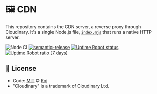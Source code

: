 # 🖼 CDN

This repository contains the CDN server, a reverse proxy through Cloudinary. It's a single Node.js file, [`index.mjs`](./index.mjs) that runs a native HTTP server.

![Node CI](https://github.com/koj-co/tracker/workflows/Node%20CI/badge.svg)
[![semantic-release](https://img.shields.io/badge/%20%20%F0%9F%93%A6%F0%9F%9A%80-semantic--release-e10079.svg)](https://github.com/semantic-release/semantic-release)
[![Uptime Robot status](https://img.shields.io/uptimerobot/status/m785598125-299b5dae50aebc27d4a7c434)](https://koj.co)
[![Uptime Robot ratio (7 days)](https://img.shields.io/uptimerobot/ratio/7/m785598125-299b5dae50aebc27d4a7c434)](https://status.koj.co)

## 📄 License

- Code: [MIT](./LICENSE) © [Koj](https://koj.co)
- "Cloudinary" is a trademark of Cloudinary Ltd.
